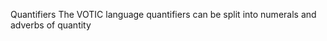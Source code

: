 Quantifiers
The VOTIC language quantifiers can be split into numerals and adverbs of quantity






